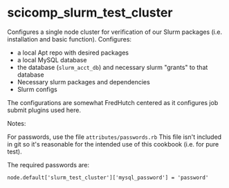 # scicomp_slurm_test_cluster

Configures a single node cluster for verification of our Slurm packages (i.e. installation and basic function).  Configures:

- a local Apt repo with desired packages
- a local MySQL database
- the database (`slurm_acct_db`) and necessary slurm "grants" to that database
- Necessary slurm packages and dependencies
- Slurm configs

The configurations are somewhat FredHutch centered as it configures job submit
plugins used here.

Notes:

For passwords, use the file `attributes/passwords.rb`  This file isn't included
in git so it's reasonable for the intended use of this cookbook (i.e. for pure
test).

The required passwords are:

```
node.default['slurm_test_cluster']['mysql_password'] = 'password'
```
